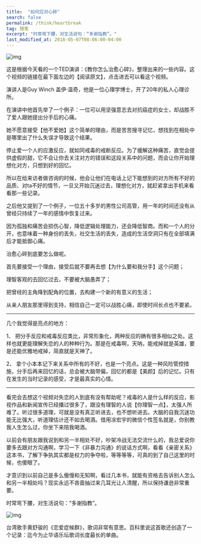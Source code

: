 ```yaml
---
title:  "如何应对心碎"
search: false
permalink: /think/heartbreak
tag: 随笔
excerpt: "时常弯下腰，对生活说句：“多谢指教”。"
last_modified_at: 2018-05-07T08:06:00-04:00
---
```


 

![img](https://mmbiz.qpic.cn/mmbiz_jpg/fgOI29GemlmjJn2pPyHxFichshjNa0uGCuiatxQI2Wgfgib6NzZGTeg1siarYN37jia7QpChhXia1KCm74byybMe3kgA/640?wx_fmt=jpeg)

这是根据今天看的一个TED演讲：《教你怎么治愈心碎》，整理出来的一些内容。这个视频的链接在最下面左边的【阅读原文】，点击进去可以看这个视频。 

演讲人是Guy Winch 盖伊·温奇，他是一位心理学博士，开了20年的私人心理诊所。

 

在演讲中他首先举了一个例子：一位可以用坚强意志去对抗癌症的女士，却战胜不了爱人跟她提出分手后的心痛。

 

她不愿意接受【他不爱她】这个简单的理由，而是苦苦搜寻记忆，想找到在相处中是哪里出了什么失误才导致这个结果。

 

停止爱一个人的应激反应，就如同戒毒的戒断反应。为了缓解这种痛苦，直觉会提供虚假的甜，它不会让你去关注对方的错误和这段关系中的问题，而会让你开始理想化对方，只想到好的回忆。

 

所以在给来访者做咨询的时候，他会让他们在电话上记下能想到的对方所有不好的品质、对ta不好的情节，一旦又开始沉迷过去，理想化对方，就赶紧拿出手机来看看那一些记录。

 

之后他又提到了一个例子，一位五十多岁的男性公司高管，用一年的时间还没有从曾经只持续了一年的感情中恢复过来。

 

因为孤独和痛苦会损伤心智，降低逻辑处理能力，还会降低智商。而和一个人的分开，也意味着一种身份的丢失，社交生活的丢失，造成的生活空洞只有在全部填满后才能抵御心痛。

 

治愈心碎到底要怎么做呢。

 

首先要接受一个理由，接受后就不要再去想【为什么要和我分手】这个问题；

 

理智客观的去回忆过去，不要被大脑愚弄了；

 

把曾经的主角降到配角的位置，去构建一个新的有意义的生活；

 

从亲人朋友那里得到支持，相信自己一定可以战胜心痛，即使时间长点也不要紧。

 

------

几个我觉得是亮点的地方：

1、  把分手反应和戒毒反应类比，非常形象化，两种反应的确有很多相似之处。这样也就更能理解失恋的人的种种行为。那是在戒毒啊，天呐，能戒掉就是英雄，要是还能优雅地戒掉，简直就是天神了。

 

2、  拿个小本本记下来关系中所有的不好，也是一个亮点。这是一种风险管控措施，分手后再来回忆的话，总会被大脑带偏，回忆的都是【美颜】后的记忆。只有在发生的当时记录的感受，才是最真实的心情。

------

看完会去想这个视频对失恋的人到底有没有帮助呢？戒毒的人是什么样的反应，影视作品和新闻宣传已经播过很多了，跟没有理智的人说【你理智一点】，太强人所难了。听过很多道理，可就是没有真正听进去，也不想听进去。大脑的自我沉迷功能无比强大，听道理估计还不如去喝酒。借用凃宏宇的微信个性签名就是，你别教我人生怎么过，你坐下来陪我喝酒。

 

以前会有朋友跟我说到和另一半相处不好，吵架冷战无法交流什么的，我总爱说你要多去跟对方沟通啊，学习一下《非暴力沟通》的说话方式啊，看看《亲密关系》这本书，了解下争执其实都是权力的争夺啦，等等等等，可真的到了自己这里的时候，也傻眼了。

 

才意识到以前自己是多么傲慢和无知啊，看过几本书，就能有资格去告诉别人怎么和另一半相处吗？现实永远不吝啬抽过来几耳光让人清醒，所以保持谦逊非常重要。

 

时常弯下腰，对生活说句：“多谢指教”。

 

![img](https://mmbiz.qpic.cn/mmbiz_jpg/fgOI29GemlmTev9CDhqgcdd4dMXaeKHicug7icLicia4f8f4Vl514G8DBgRiakibrNWkgIZXq5dkSGqTYrUvFFCibYTFA/640?wx_fmt=jpeg)

台湾歌手黄舒骏的《恋爱症候群》，歌词非常有意思。百科里说这首歌还创造了一个记录：迄今为止华语乐坛歌词长度最长的单曲。

 

 